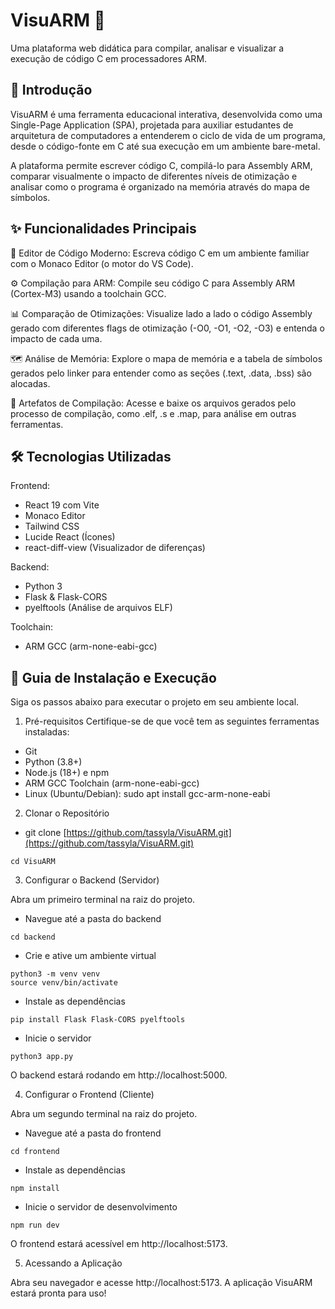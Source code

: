 # VisuARM 🚀
Uma plataforma web didática para compilar, analisar e visualizar a execução de código C em processadores ARM.

## 📖 Introdução
VisuARM é uma ferramenta educacional interativa, desenvolvida como uma Single-Page Application (SPA), projetada para auxiliar estudantes de arquitetura de computadores a entenderem o ciclo de vida de um programa, desde o código-fonte em C até sua execução em um ambiente bare-metal.

A plataforma permite escrever código C, compilá-lo para Assembly ARM, comparar visualmente o impacto de diferentes níveis de otimização e analisar como o programa é organizado na memória através do mapa de símbolos.

## ✨ Funcionalidades Principais
📝 Editor de Código Moderno: Escreva código C em um ambiente familiar com o Monaco Editor (o motor do VS Code).

⚙️ Compilação para ARM: Compile seu código C para Assembly ARM (Cortex-M3) usando a toolchain GCC.

📊 Comparação de Otimizações: Visualize lado a lado o código Assembly gerado com diferentes flags de otimização (-O0, -O1, -O2, -O3) e entenda o impacto de cada uma.

🗺️ Análise de Memória: Explore o mapa de memória e a tabela de símbolos gerados pelo linker para entender como as seções (.text, .data, .bss) são alocadas.

📂 Artefatos de Compilação: Acesse e baixe os arquivos gerados pelo processo de compilação, como .elf, .s e .map, para análise em outras ferramentas.

## 🛠️ Tecnologias Utilizadas
Frontend:

* React 19 com Vite
* Monaco Editor
* Tailwind CSS
* Lucide React (Ícones)
* react-diff-view (Visualizador de diferenças)

Backend:

* Python 3
* Flask & Flask-CORS
* pyelftools (Análise de arquivos ELF)

Toolchain:

* ARM GCC (arm-none-eabi-gcc)

## 🚀 Guia de Instalação e Execução
Siga os passos abaixo para executar o projeto em seu ambiente local.

1. Pré-requisitos
Certifique-se de que você tem as seguintes ferramentas instaladas:

* Git
* Python (3.8+)
* Node.js (18+) e npm
* ARM GCC Toolchain (arm-none-eabi-gcc)
* Linux (Ubuntu/Debian): sudo apt install gcc-arm-none-eabi

2. Clonar o Repositório

* git clone [https://github.com/tassyla/VisuARM.git](https://github.com/tassyla/VisuARM.git)
```
cd VisuARM
```

3. Configurar o Backend (Servidor)

Abra um primeiro terminal na raiz do projeto.

* Navegue até a pasta do backend
```
cd backend
```

* Crie e ative um ambiente virtual

```
python3 -m venv venv
source venv/bin/activate
```

* Instale as dependências
```
pip install Flask Flask-CORS pyelftools
```

* Inicie o servidor
```
python3 app.py
```

O backend estará rodando em http://localhost:5000.

4. Configurar o Frontend (Cliente)

Abra um segundo terminal na raiz do projeto.

* Navegue até a pasta do frontend
```
cd frontend
```

* Instale as dependências
```
npm install
```

* Inicie o servidor de desenvolvimento
```
npm run dev
```

O frontend estará acessível em http://localhost:5173.

5. Acessando a Aplicação

Abra seu navegador e acesse http://localhost:5173. A aplicação VisuARM estará pronta para uso!
